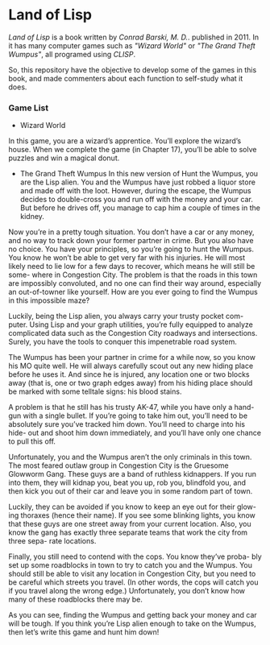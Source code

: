 Land of Lisp
============

*Land of Lisp* is a book written by _Conrad Barski, M. D._. published in 2011. In it has many computer games such as *"Wizard World"* or *"The Grand Theft Wumpus"*, all programed using *CLISP*.

So, this repository have the objective to develop some of the games in this book, and made commenters about each function to self-study what it does.

### Game List ###

* Wizard World

In this game, you are a wizard’s apprentice. You’ll explore the wizard’s house. When we complete the game (in Chapter 17), you’ll be able to solve puzzles and win a magical donut.

* The Grand Theft Wumpus
In this new version of Hunt the Wumpus, you are the Lisp alien. You and the Wumpus have just robbed a liquor store and made off with the loot. However, during the escape, the Wumpus decides to double-cross you and run off with the money and your car. But before he drives off, you manage to cap him a couple of times in the kidney.

Now you’re in a pretty tough situation. You don’t have a car or any money, and no way to track down your former partner in crime. But you also have no choice. You have your principles, so you’re going to hunt the Wumpus. You know he won’t be able to get very far with his injuries. He will most likely need to lie low for a few days to recover, which means he will still be some- where in Congestion City. The problem is that the roads in this town are impossibly convoluted, and no one can find their way around, especially an out-of-towner like yourself. How are you ever going to find the Wumpus in this impossible maze?

Luckily, being the Lisp alien, you always carry your trusty pocket com- puter. Using Lisp and your graph utilities, you’re fully equipped to analyze complicated data such as the Congestion City roadways and intersections. Surely, you have the tools to conquer this impenetrable road system.

The Wumpus has been your partner in crime for a while now, so you know his MO quite well. He will always carefully scout out any new hiding place before he uses it. And since he is injured, any location one or two blocks away (that is, one or two graph edges away) from his hiding place should be marked with some telltale signs: his blood stains.

A problem is that he still has his trusty AK-47, while you have only a hand- gun with a single bullet. If you’re going to take him out, you’ll need to be absolutely sure you’ve tracked him down. You’ll need to charge into his hide- out and shoot him down immediately, and you’ll have only one chance to pull this off.

Unfortunately, you and the Wumpus aren’t the only criminals in this town. The most feared outlaw group in Congestion City is the Gruesome Glowworm Gang. These guys are a band of ruthless kidnappers. If you run into them, they will kidnap you, beat you up, rob you, blindfold you, and then kick you out of their car and leave you in some random part of town.

Luckily, they can be avoided if you know to keep an eye out for their glow- ing thoraxes (hence their name). If you see some blinking lights, you know that these guys are one street away from your current location. Also, you know the gang has exactly three separate teams that work the city from three sepa- rate locations.

Finally, you still need to contend with the cops. You know they’ve proba- bly set up some roadblocks in town to try to catch you and the Wumpus. You should still be able to visit any location in Congestion City, but you need to be careful which streets you travel. (In other words, the cops will catch you if you travel along the wrong edge.) Unfortunately, you don’t know how many of these roadblocks there may be.

As you can see, finding the Wumpus and getting back your money and car will be tough. If you think you’re Lisp alien enough to take on the Wumpus, then let’s write this game and hunt him down!
